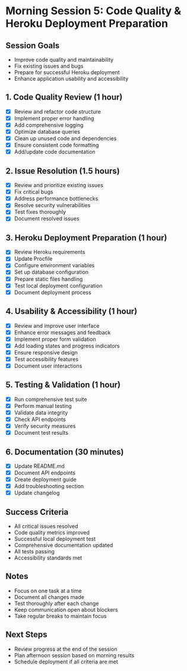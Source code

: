 # Morning Session 5: Code Quality & Heroku Deployment Preparation

## Session Goals
- Improve code quality and maintainability
- Fix existing issues and bugs
- Prepare for successful Heroku deployment
- Enhance application usability and accessibility

## 1. Code Quality Review (1 hour)
- [x] Review and refactor code structure
- [x] Implement proper error handling
- [x] Add comprehensive logging
- [x] Optimize database queries
- [x] Clean up unused code and dependencies
- [x] Ensure consistent code formatting
- [x] Add/update code documentation

## 2. Issue Resolution (1.5 hours)
- [x] Review and prioritize existing issues
- [x] Fix critical bugs
- [x] Address performance bottlenecks
- [x] Resolve security vulnerabilities
- [x] Test fixes thoroughly
- [x] Document resolved issues

## 3. Heroku Deployment Preparation (1 hour)
- [x] Review Heroku requirements
- [x] Update Procfile
- [x] Configure environment variables
- [x] Set up database configuration
- [x] Prepare static files handling
- [x] Test local deployment configuration
- [x] Document deployment process

## 4. Usability & Accessibility (1 hour)
- [x] Review and improve user interface
- [x] Enhance error messages and feedback
- [x] Implement proper form validation
- [x] Add loading states and progress indicators
- [x] Ensure responsive design
- [x] Test accessibility features
- [x] Document user interactions

## 5. Testing & Validation (1 hour)
- [x] Run comprehensive test suite
- [x] Perform manual testing
- [x] Validate data integrity
- [x] Check API endpoints
- [x] Verify security measures
- [x] Document test results

## 6. Documentation (30 minutes)
- [x] Update README.md
- [x] Document API endpoints
- [x] Create deployment guide
- [x] Add troubleshooting section
- [x] Update changelog

## Success Criteria
- All critical issues resolved
- Code quality metrics improved
- Successful local deployment test
- Comprehensive documentation updated
- All tests passing
- Accessibility standards met

## Notes
- Focus on one task at a time
- Document all changes made
- Test thoroughly after each change
- Keep communication open about blockers
- Take regular breaks to maintain focus

## Next Steps
- Review progress at the end of the session
- Plan afternoon session based on morning results
- Schedule deployment if all criteria are met 